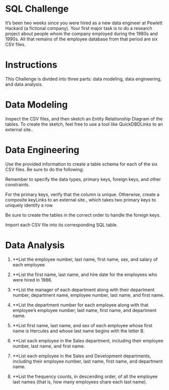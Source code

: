 # SQL Challenge
It’s been two weeks since you were hired as a new data engineer at Pewlett Hackard (a fictional company). Your first major task is to do a research project about people whom the company employed during the 1980s and 1990s. All that remains of the employee database from that period are six CSV files.

# Instructions
This Challenge is divided into three parts: data modeling, data engineering, and data analysis.

# Data Modeling
Inspect the CSV files, and then sketch an Entity Relationship Diagram of the tables. To create the sketch, feel free to use a tool like QuickDBDLinks to an external site..

# Data Engineering
Use the provided information to create a table schema for each of the six CSV files. Be sure to do the following:

Remember to specify the data types, primary keys, foreign keys, and other constraints.

For the primary keys, verify that the column is unique. Otherwise, create a composite keyLinks to an external site., which takes two primary keys to uniquely identify a row.

Be sure to create the tables in the correct order to handle the foreign keys.

Import each CSV file into its corresponding SQL table.

# Data Analysis
1. **List the employee number, last name, first name, sex, and salary of each employee.

2. **List the first name, last name, and hire date for the employees who were hired in 1986.

3. **List the manager of each department along with their department number, department name, employee number, last name, and first name.

4. **List the department number for each employee along with that employee’s employee number, last name, first name, and department name.

5. **List first name, last name, and sex of each employee whose first name is Hercules and whose last name begins with the letter B.

6. **List each employee in the Sales department, including their employee number, last name, and first name.

7. **List each employee in the Sales and Development departments, including their employee number, last name, first name, and department name.

8. **List the frequency counts, in descending order, of all the employee last names (that is, how many employees share each last name).

